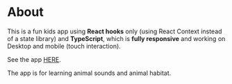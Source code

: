 # About

This is a fun kids app using **React hooks** only (using React Context instead of a state library) and **TypeScript**, which is **fully responsive** and working on Desktop and mobile (touch interaction).

See the app [HERE](https://sarabon.github.io/kids-animal-app/).


The app is for learning animal sounds and animal habitat.

